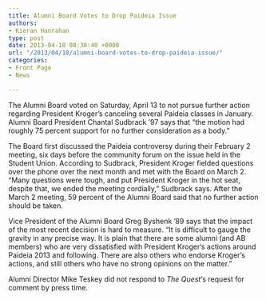 ```yaml
---
title: Alumni Board Votes to Drop Paideia Issue
authors:
- Kieran Hanrahan
type: post
date: 2013-04-18 08:30:40 +0000
url: "/2013/04/18/alumni-board-votes-to-drop-paideia-issue/"
categories:
- Front Page
- News

---
```

The Alumni Board voted on Saturday, April 13 to not pursue further action regarding President Kroger’s canceling several Paideia classes in January. Alumni Board President Chantal Sudbrack ’97 says that “the motion had roughly 75 percent support for no further consideration as a body.”

The Board first discussed the Paideia controversy during their February 2 meeting, six days before the community forum on the issue held in the Student Union. According to Sudbrack, President Kroger fielded questions over the phone over the next month and met with the Board on March 2. “Many questions were tough, and put President Kroger in the hot seat, despite that, we ended the meeting cordially,” Sudbrack says. After the March 2 meeting, 59 percent of the Alumni Board said that no further action should be taken.

Vice President of the Alumni Board Greg Byshenk ’89 says that the impact of the most recent decision is hard to measure. “It is difficult to gauge the gravity in any precise way. It is plain that there are some alumni (and AB members) who are very dissatisfied with President Kroger&#8217;s actions around Paideia 2013 and following. There are also others who endorse Kroger&#8217;s actions, and still others who have no strong opinions on the matter.”

Alumni Director Mike Teskey did not respond to _The Quest_&#8216;s request for comment by press time.